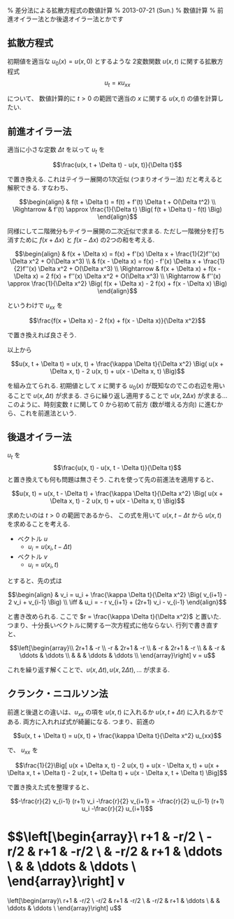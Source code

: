 % 差分法による拡散方程式の数値計算
% 2013-07-21 (Sun.)
% 数値計算
% 前進オイラー法とか後退オイラー法とかです

## 拡散方程式

初期値を適当な $u_0(x) = u(x, 0)$ とするような 2変数関数 $u(x, t)$ に関する拡散方程式
$$u_t = \kappa u_{xx}$$

について、
数値計算的に $t > 0$ の範囲で適当の $x$ に関する $u(x, t)$ の値を計算したい.

## 前進オイラー法

適当に小さな定数 $\Delta t$ を以って $u_t$ を

$$\frac{u(x, t + \Delta t) - u(x, t)}{\Delta t}$$

で置き換える.
これはテイラー展開の1次近似 (つまりオイラー法) だと考えると解釈できる.
すなわち、

$$\begin{align}
& f(t + \Delta t) = f(t) + f'(t) \Delta t + O(\Delta t^2) \\
\Rightarrow
& f'(t) \approx \frac{1}{\Delta t} \Big( f(t + \Delta t) - f(t) \Big)
\end{align}$$

同様にして二階微分もテイラー展開の二次近似で求まる.
ただし一階微分を打ち消すために
$f(x + \Delta x)$ と $f(x - \Delta x)$ の2つの和を考える.

$$\begin{align}
& f(x + \Delta x) = f(x) + f'(x) \Delta x + \frac{1}{2}f''(x) \Delta x^2 + O(\Delta x^3) \\
& f(x - \Delta x) = f(x) - f'(x) \Delta x + \frac{1}{2}f''(x) \Delta x^2 + O(\Delta x^3) \\
\Rightarrow
& f(x + \Delta x) + f(x - \Delta x) = 2 f(x) + f''(x) \Delta x^2 + O(\Delta x^3) \\
\Rightarrow
& f''(x) \approx \frac{1}{\Delta x^2} \Big( f(x + \Delta x) - 2 f(x) + f(x - \Delta x) \Big)
\end{align}$$

というわけで $u_{xx}$ を

$$\frac{f(x + \Delta x) - 2 f(x) + f(x - \Delta x)}{\Delta x^2}$$

で置き換えれば良さそう.

以上から

$$u(x, t + \Delta t) = u(x, t) + \frac{\kappa \Delta t}{\Delta x^2} \Big( u(x + \Delta x, t) - 2 u(x, t) + u(x - \Delta x, t) \Big)$$

を組み立てられる.
初期値として $x$ に関する $u_0(x)$ が既知なのでこの右辺を用いることで $u(x, \Delta t)$ が求まる.
さらに繰り返し適用することで $u(x, 2\Delta x)$ が求まる...
このように、時刻変数 $t$ に関して $0$ から初めて前方 (数が増える方向) に進むから、これを前進法という.

## 後退オイラー法

$u_t$ を
$$\frac{u(x, t) - u(x, t - \Delta t)}{\Delta t}$$
と置き換えても何も問題は無さそう.
これを使って先の前進法を適用すると、

$$u(x, t) = u(x, t - \Delta t) + \frac{\kappa \Delta t}{\Delta x^2} \Big( u(x + \Delta x, t) - 2 u(x, t) + u(x - \Delta x, t) \Big)$$

求めたいのは $t>0$ の範囲であるから、
この式を用いて $u(x, t - \Delta t$ から $u(x, t)$ を求めることを考える.

- ベクトル $u$
    - $u_i = u(x_i, t - \Delta t)$
- ベクトル $v$
    - $u_i = u(x_i, t)$

とすると、先の式は

$$\begin{align}
     & v_i = u_i + \frac{\kappa \Delta t}{\Delta x^2} \Big( v_{i+1} - 2 v_i + v_{i-1} \Big) \\
\iff & u_i = - r v_{i+1} + (2r+1) v_i - v_{i-1}
\end{align}$$

と書き改められる.
ここで $r = \frac{\kappa \Delta t}{\Delta x^2}$ と置いた.
つまり、十分長いベクトルに関する一次方程式に他ならない.
行列で書き直すと、

$$\left[\begin{array}\\
2r+1 & -r \\
-r   & 2r+1 & -r \\
     & -r   & 2r+1 & -r \\
     &      & -r   & \ddots & \ddots \\
     &      &      & \ddots & \ddots \\
\end{array}\right] v = u$$

これを繰り返す解くことで、$u(x, \Delta t), u(x, 2\Delta t), \ldots$ が求まる.

## クランク・ニコルソン法

前進と後退との違いは、$u_{xx}$ の項を $u(x, t)$ に入れるか $u(x, t + \Delta t)$ に入れるかである.
両方に入れれば式が綺麗になる.
つまり、前進の

$$u(x, t + \Delta t) = u(x, t) + \frac{\kappa \Delta t}{\Delta x^2} u_{xx}$$

で、 $u_{xx}$ を

$$\frac{1}{2}\Big[
u(x + \Delta x, t) - 2 u(x, t) + u(x - \Delta x, t)
+
u(x + \Delta x, t + \Delta t) - 2 u(x, t + \Delta t) + u(x - \Delta x, t + \Delta t)
\Big]$$

で置き換えた式を整理すると、

$$-\frac{r}{2} v_{i-1} (r+1) v_i -\frac{r}{2} v_{i+1} = -\frac{r}{2} u_{i-1} (r+1) u_i -\frac{r}{2} u_{i+1}$$

$$\left[\begin{array}\\
 r+1 & -r/2 \\
-r/2 &  r+1 & -r/2 \\
     & -r/2 &   r+1  & \ddots \\
     &      & \ddots & \ddots \\
\end{array}\right] v
=
\left[\begin{array}\\
 r+1 & -r/2 \\
-r/2 &  r+1 & -r/2 \\
     & -r/2 & r+1    & \ddots \\
     &      & \ddots & \ddots \\
\end{array}\right] u$$


